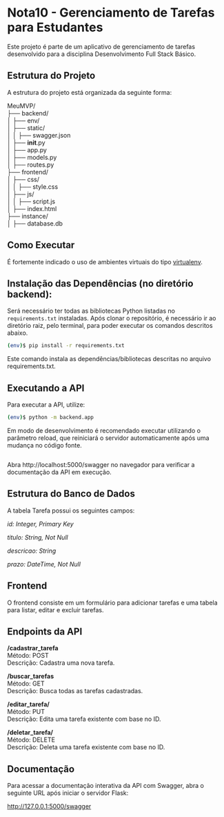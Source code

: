 # Nota10 - Gerenciamento de Tarefas para Estudantes

Este projeto é parte de um aplicativo de gerenciamento de tarefas desenvolvido para a disciplina Desenvolvimento Full Stack Básico.


## Estrutura do Projeto
A estrutura do projeto está organizada da seguinte forma:

MeuMVP/  
├── backend/  
│   ├── env/  
│   ├── static/  
│   │   ├── swagger.json  
│   ├── __init__.py  
│   ├── app.py  
│   ├── models.py  
│   ├── routes.py  
├── frontend/  
│   ├── css/  
│   │   ├── style.css  
│   ├── js/  
│   │   ├── script.js  
│   ├── index.html  
├── instance/  
│   ├── database.db  


## Como Executar

É fortemente indicado o uso de ambientes virtuais do tipo [virtualenv](https://virtualenv.pypa.io/en/latest/installation.html).


## Instalação das Dependências (no diretório backend):

Será necessário ter todas as bibliotecas Python listadas no `requirements.txt` instaladas. Após clonar o repositório, é necessário ir ao diretório raiz, pelo terminal, para poder executar os comandos descritos abaixo.

```sh
(env)$ pip install -r requirements.txt
```
Este comando instala as dependências/bibliotecas descritas no arquivo requirements.txt.


## Executando a API
Para executar a API, utilize:
``` sh
(env)$ python -m backend.app
```

Em modo de desenvolvimento é recomendado executar utilizando o parâmetro reload, que reiniciará o servidor automaticamente após uma mudança no código fonte.

``` sh(env)$ flask run --host 0.0.0.0 --port 5000 --reload
```

Abra http://localhost:5000/swagger no navegador para verificar a documentação da API em execução.


## Estrutura do Banco de Dados

A tabela Tarefa possui os seguintes campos:

*id: Integer, Primary Key*

*titulo: String, Not Null*

*descricao: String*

*prazo: DateTime, Not Null*


## Frontend

O frontend consiste em um formulário para adicionar tarefas e uma tabela para listar, editar e excluir tarefas. 

## Endpoints da API

**/cadastrar_tarefa**  
Método: POST  
Descrição: Cadastra uma nova tarefa.  

**/buscar_tarefas**  
Método: GET  
Descrição: Busca todas as tarefas cadastradas.  

**/editar_tarefa/<id>**  
Método: PUT  
Descrição: Edita uma tarefa existente com base no ID.  

**/deletar_tarefa/<id>**  
Método: DELETE  
Descrição: Deleta uma tarefa existente com base no ID.  


## Documentação
Para acessar a documentação interativa da API com Swagger, abra o seguinte URL após iniciar o servidor Flask:

http://127.0.0.1:5000/swagger

